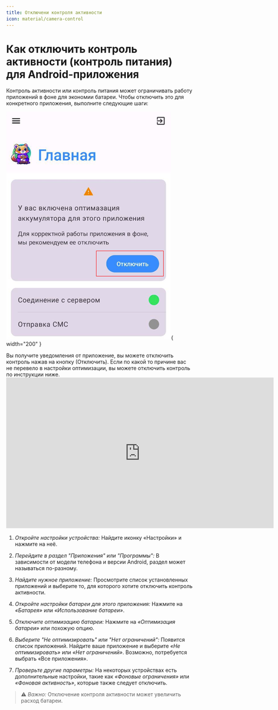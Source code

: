 ```yaml
---
title: Отключени контроля активности
icon: material/camera-control
---
```


# Как отключить контроль активности (контроль питания) для Android-приложения

Контроль активности или контроль питания может ограничивать работу приложений в фоне для экономии батареи. Чтобы отключить это для конкретного приложения, выполните следующие шаги:



> <figure markdown="span">
  ![goSMS app](image.png){ width="200" }
  <figcaption>Вы получите уведомления от приложение, вы можете отключить контроль нажав на кнопку (Отключить). Если по какой то причине вас не перевело в настройки оптимизации, вы можете отключить контроль по инструкции ниже.  </figcaption>
</figure>

<iframe width="720" height="405" src="https://rutube.ru/play/embed/dbcaffdd0bb27ccdef2a58fcb0333cf5/?p=hXPKEvXUKyjiNP-_FmeG0A" frameBorder="0" allow="clipboard-write; autoplay" webkitAllowFullScreen mozallowfullscreen allowFullScreen></iframe>

1. *Откройте настройки устройства:*
    Найдите иконку «Настройки» и нажмите на неё.

2. *Перейдите в раздел "Приложения" или "Программы":*
    В зависимости от модели телефона и версии Android, раздел может называться по-разному.

3. *Найдите нужное приложение:*
   Просмотрите список установленных приложений и выберите то, для которого хотите отключить контроль активности.

4. *Откройте настройки батареи для этого приложения:*
    Нажмите на *«Батарея»* или *«Использование батареи»*.

5. *Отключите оптимизацию батареи:*
    Нажмите на *«Оптимизация батареи»* или похожую опцию.

6. *Выберите "Не оптимизировать" или "Нет ограничений":*
    Появится список приложений. Найдите ваше приложение и выберите *«Не оптимизировать»* или *«Нет ограничений»*. Возможно, потребуется выбрать «Все приложения».

7. *Проверьте другие параметры:*
    На некоторых устройствах есть дополнительные настройки, такие как *«Фоновые ограничения»* или *«Фоновая активность»*, которые также следует отключить.

> ⚠️ *Важно:* Отключение контроля активности может увеличить расход батареи.